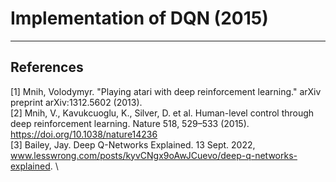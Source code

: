 # Implementation of DQN (2015)

--------------------------
## References 
[1] Mnih, Volodymyr. "Playing atari with deep reinforcement learning." arXiv preprint arXiv:1312.5602 (2013).\
[2] Mnih, V., Kavukcuoglu, K., Silver, D. et al. Human-level control through deep reinforcement learning. Nature 518, 529–533 (2015). https://doi.org/10.1038/nature14236 \
[3] Bailey, Jay. Deep Q-Networks Explained. 13 Sept. 2022, www.lesswrong.com/posts/kyvCNgx9oAwJCuevo/deep-q-networks-explained. \
